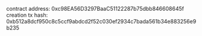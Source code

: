 contract address: 0xc98EA56D3297BaaC51122287b75dbb846608645f
creation tx hash: 0xb512a8dcf950c8c5ccf9abdcd2f52c030ef2934c7bada561b34e883256e9b235 